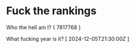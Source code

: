 # Fuck the rankings

Who the hell am I?
{ 7817768 }

What fucking year is it?
[ 2024-12-05T21:30:00Z ]
